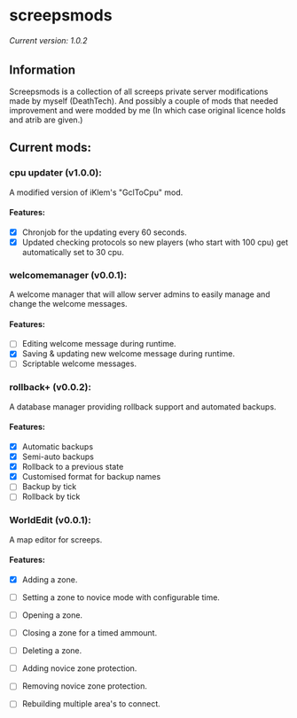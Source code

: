 # screepsmods
###### Current version: 1.0.2
## Information
Screepsmods is a collection of all screeps private server modifications made by myself (DeathTech).
And possibly a couple of mods that needed improvement and were modded by me (In which case original licence holds and atrib are given.)

## Current mods:

### cpu updater (v1.0.0): 
A modified version of iKlem's "GclToCpu" mod.

#### Features:
- [x] Chronjob for the updating every 60 seconds.
- [x] Updated checking protocols so new players (who start with 100 cpu) get automatically set to 30 cpu.

### welcomemanager (v0.0.1): 
A welcome manager that will allow server admins to easily manage and change the welcome messages.

#### Features:
- [ ] Editing welcome message during runtime.
- [x] Saving & updating new welcome message during runtime.
- [ ] Scriptable welcome messages.

### rollback+ (v0.0.2): 
A database manager providing rollback support and automated backups.

#### Features:
- [x] Automatic backups
- [x] Semi-auto backups
- [x] Rollback to a previous state
- [x] Customised format for backup names
- [ ] Backup by tick
- [ ] Rollback by tick

### WorldEdit (v0.0.1): 
A map editor for screeps.

#### Features:
- [x] Adding a zone.
- [ ] Setting a zone to novice mode with configurable time.
- [ ] Opening a zone.
- [ ] Closing a zone for a timed ammount.
- [ ] Deleting a zone.
- [ ] Adding novice zone protection.
- [ ] Removing novice zone protection.
- [ ] Rebuilding multiple area's to connect.

